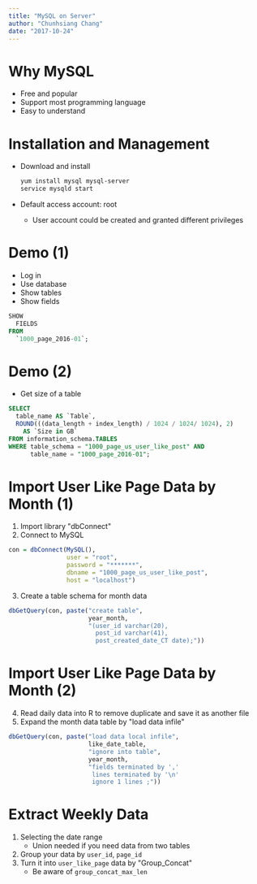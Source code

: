 ```yaml
---
title: "MySQL on Server"
author: "Chunhsiang Chang"
date: "2017-10-24"
---
```


# Why MySQL

-   Free and popular 
-   Support most programming language
-   Easy to understand

# Installation and Management

-   Download and install
    
    ```bash
    yum install mysql mysql-server
    service mysqld start
    ```

-   Default access account: root
    -   User account could be created and granted different privileges

# Demo (1)

-   Log in 
-   Use database
-   Show tables
-   Show fields

```sql
SHOW 
  FIELDS 
FROM 
  `1000_page_2016-01`;
```

# Demo (2)

-   Get size of a table

```sql
SELECT 
  table_name AS `Table`, 
  ROUND(((data_length + index_length) / 1024 / 1024/ 1024), 2) 
    AS `Size in GB` 
FROM information_schema.TABLES 
WHERE table_schema = "1000_page_us_user_like_post" AND 
      table_name = "1000_page_2016-01";
```

# Import User Like Page Data by Month (1)

1.  Import library "dbConnect"
2.  Connect to MySQL
 
```r
con = dbConnect(MySQL(), 
                user = "root", 
                password = "*******", 
                dbname = "1000_page_us_user_like_post", 
                host = "localhost")
```

3.  Create a table schema for month data 
 
```r
dbGetQuery(con, paste("create table", 
                      year_month, 
                      "(user_id varchar(20), 
                        post_id varchar(41), 
                        post_created_date_CT date);"))
```

# Import User Like Page Data by Month (2)

4.  Read daily data into R to remove duplicate and save it as another file
5.  Expand the month data table by "load data infile"

```r
dbGetQuery(con, paste("load data local infile", 
                      like_date_table, 
                      "ignore into table", 
                      year_month,     
                      "fields terminated by ',' 
                       lines terminated by '\n' 
                       ignore 1 lines ;"))
```
  
# Extract Weekly Data

1.  Selecting the date range
    - Union needed if you need data from two tables
2.  Group your data by `user_id`, `page_id`
3.  Turn it into `user_like_page` data by "Group_Concat"
    - Be aware of `group_concat_max_len`